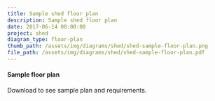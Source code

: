 ```yaml
---
title: Sample shed floor plan
description: Sample shed floor plan
date: 2017-06-14 00:00:00
project: shed
diagram_type: floor-plan
thumb_path: /assets/img/diagrams/shed/shed-sample-floor-plan.png
file_path: /assets/img/diagrams/shed/shed-sample-floor-plan.pdf
---
```

#### Sample floor plan
Download to see sample plan and requirements.

